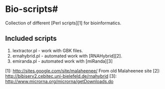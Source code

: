 # Bio-scripts#

Collection of different [Perl scripts][1] for bioinformatics.

## Included scripts ##
1. lextractor.pl - work with GBK files.
2. ernahybrid.pl - automated work with [RNAHybrid][2].
3. emiranda.pl - automated work with [miRanda][3]

[1]: http://sites.google.com/site/malaheenee/ From old Malaheenee site
[2]: http://bibiserv2.cebitec.uni-bielefeld.de/rnahybrid
[3]: http://www.microrna.org/microrna/getDownloads.do


